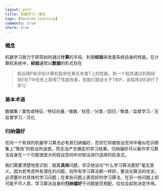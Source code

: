 ```yaml
---
layout: post
title: 机器学习：绪论
tags: [Machine Learning]
comments: true
share: true
---
```



### 概念

机器学习致力于研究如何通过**计算**的手段，利用**经验**来改善系统自身的性能。在计算机系统中，**经验**通常以**数据**的形式存在

> 假设用P来评估计算机程序在某任务类T上的性能，若一个程序通过利用经验E在T中任务上获得了性能改善，则我们就说关于T和P，该程序对E进行了学习

### 基本术语

数据集 / 属性或特征／特征向量／维数／标签／分类／回归／聚类／监督学习／无监督学习／泛化

### 归纳偏好

任何一个有效的机器学习算法必有其归纳偏好，否则它将被假设空间中看似在训练集上“等效”的假设所迷惑，而无法产生确定的学习结果。归纳偏好可以看作学习算法自身在一个可能很庞大的假设空间中对假设进行选择的启发式。

我们需要清楚地意识到：脱离**具体**问题，空泛地谈论“什么学习算法更好”毫无意义，因为若考虑所有潜在的问题，则所有学习算法都一样好。要谈论算法的优劣，必须要针对具体的学习问题；在某些问题上表现好的学习算法，在另一些问题上却可能不尽人意，学习算法自身的**归纳偏好**于问题是否相配，往往会起到决定作用。



